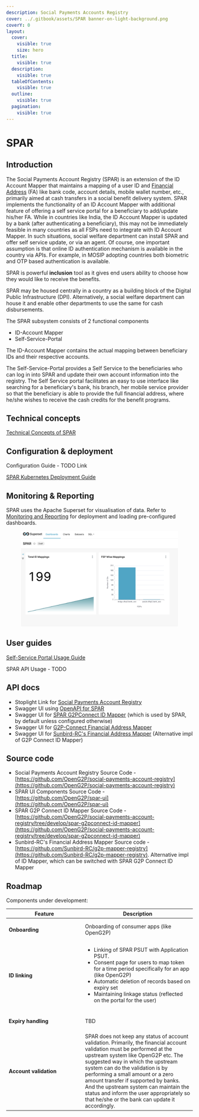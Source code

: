 ```yaml
---
description: Social Payments Accounts Registry
cover: ../.gitbook/assets/SPAR banner-on-light-background.png
coverY: 0
layout:
  cover:
    visible: true
    size: hero
  title:
    visible: true
  description:
    visible: true
  tableOfContents:
    visible: true
  outline:
    visible: true
  pagination:
    visible: true
---
```


# SPAR

## Introduction

The Social Payments Account Registry (SPAR) is an extension of the ID Account Mapper that maintains a mapping of a user ID and [Financial Address](https://docs.cdpi.dev/technical-notes/digital-payment-networks/financial-address) (FA) like bank code, account details, mobile wallet number, etc., primarily aimed at cash transfers in a social benefit delivery system. SPAR implements the functionality of an ID Account Mapper with additional feature of offering a self service portal for a beneficiary to add/update his/her FA. While in countries like India, the ID Account Mapper is updated by a bank (after authenticating a beneficiary), this may not be  immediately feasible in many countries as all FSPs need to integrate with ID Account Mapper. In such situations, social welfare department can install SPAR and offer self service update, or via an agent. Of course, one important assumption is that online ID authentication mechanism is available in the country via APIs. For example, in MOSIP adopting countries both biometric and OTP based authentication is available.&#x20;

SPAR is powerful **inclusion** tool as it gives end users ability to choose how they would like to receive the benefits. &#x20;

SPAR may be housed centrally in a country as a building block of the Digital Public Infrastructure (DPI). Alternatively, a social welfare department can house it and enable other departments to use the same for cash disbursements.



The SPAR subsystem consists of 2 functional components

* ID-Account Mapper
* Self-Service-Portal

The ID-Account Mapper contains the actual mapping between beneficiary IDs and their respective accounts.

The Self-Service-Portal provides a Self Service to the beneficiaries who can log in into SPAR and update their own account information into the registry. The Self Service portal facilitates an easy to use interface like searching for a beneficiary's bank, his branch, her mobile service provider so that the beneficiary is able to provide the full financial address, where he/she wishes to receive the cash credits for the benefit programs.

##

##

## Technical concepts

[Technical Concepts of SPAR](../pbms/development/repositories/social-payments-account-registry.md)

## Configuration & deployment&#x20;

Configuration Guide - TODO Link

[SPAR Kubernetes Deployment Guide](spar-deployment/)

## Monitoring & Reporting

SPAR uses the Apache Superset for visualisation of data. Refer to [Monitoring and Reporting](../monitoring-and-reporting/) for deployment and loading pre-configured dashboards.

<figure><img src="../.gitbook/assets/spar-dashboard.png" alt=""><figcaption></figcaption></figure>

## User guides

[Self-Service Portal Usage Guide](https://app.gitbook.com/o/bnTr6Kp4z4CXR4QVIPSa/s/CwMntokukpQZjoCcqMwL/\~/changes/168/guides/user-guides/spar/spar-user-guide-for-end-user/link-id-with-financial-address-information-by-beneficiary)

SPAR API Usage - TODO

## API docs

* Stoplight Link for [Social Payments Account Registry](https://openg2p.stoplight.io/docs/social-payments-account-registry)
* Swagger UI using [OpenAPI for SPAR](https://validator.swagger.io/?url=https://raw.githubusercontent.com/OpenG2P/social-payments-account-registry/develop/api-docs/generated/openapi.json)
* Swagger UI for [SPAR G2PConnect ID Mapper](https://validator.swagger.io/?url=https://raw.githubusercontent.com/OpenG2P/social-payments-account-registry/develop/spar-g2pconnect-id-mapper/api-docs/generated/openapi.json) (which is used by SPAR, by default unless configured otherwise)
* Swagger UI for [G2P-Connect Financial Address Mapper](https://validator.swagger.io/?url=https://raw.githubusercontent.com/g2p-connect/specs/draft/release/yaml/mapper\_core\_api\_v1.0.0.yaml)
* Swagger UI for [Sunbird-RC's Financial Address Mapper](https://validator.swagger.io/?url=https://raw.githubusercontent.com/Sunbird-RC/g2p-mapper-registry/main/services/mapper-service/swagger.yml) (Alternative impl of G2P Connect ID Mapper)

## Source code

* Social Payments Account Registry Source Code - [https://github.com/OpenG2P/social-payments-account-registry](https://github.com/OpenG2P/social-payments-account-registry)
* SPAR UI Components Source Code - [https://github.com/OpenG2P/spar-ui](https://github.com/OpenG2P/spar-ui)
* SPAR G2P Connect ID Mapper Source Code - [https://github.com/OpenG2P/social-payments-account-registry/tree/develop/spar-g2pconnect-id-mapper](https://github.com/OpenG2P/social-payments-account-registry/tree/develop/spar-g2pconnect-id-mapper)
* Sunbird-RC's Financial Address Mapper Source code - [https://github.com/Sunbird-RC/g2p-mapper-registry](https://github.com/Sunbird-RC/g2p-mapper-registry). Alternative impl of ID Mapper, which can be switched with SPAR G2P Connect ID Mapper

## Roadmap

Components under development:

<table><thead><tr><th width="192">Feature</th><th>Description</th></tr></thead><tbody><tr><td><h4>Onboarding</h4></td><td>Onboarding of consumer apps (like OpenG2P)</td></tr><tr><td><h4>ID linking</h4></td><td><ul><li>Linking of SPAR PSUT with Application PSUT.</li><li>Consent page for users to map token for a time period specifically for an app (like OpenG2P)</li><li>Automatic deletion of records based on expiry set</li><li>Maintaining linkage status (reflected on the portal for the user)</li></ul></td></tr><tr><td><h4>Expiry handling</h4></td><td>TBD</td></tr><tr><td><h4>Account validation</h4></td><td>SPAR does not keep any status of account validation.  Primarily, the financial account validation must be performed at the upstream system like OpenG2P etc. The suggested way in which the upstream system can do the validation is by performing a small amount or a zero amount transfer if supported by banks. And the upstream system can maintain the status and inform the user appropriately so that he/she or the bank can update it accordingly.</td></tr></tbody></table>

